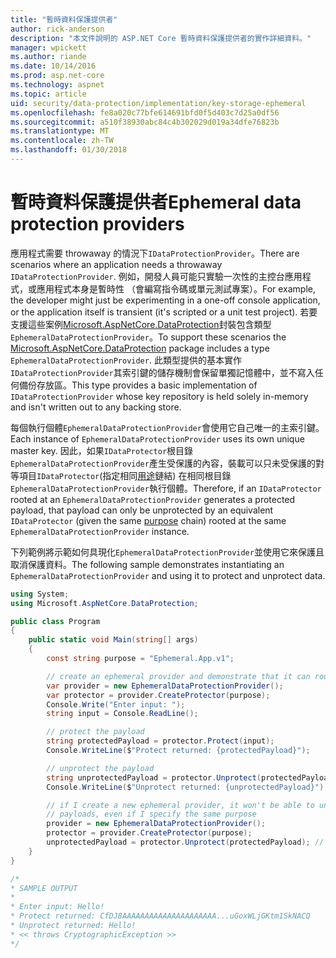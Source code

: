 ```yaml
---
title: "暫時資料保護提供者"
author: rick-anderson
description: "本文件說明的 ASP.NET Core 暫時資料保護提供者的實作詳細資料。"
manager: wpickett
ms.author: riande
ms.date: 10/14/2016
ms.prod: asp.net-core
ms.technology: aspnet
ms.topic: article
uid: security/data-protection/implementation/key-storage-ephemeral
ms.openlocfilehash: fe8a020c77bfe614691bfd0f5d403c7d25a0df56
ms.sourcegitcommit: a510f38930abc84c4b302029d019a34dfe76823b
ms.translationtype: MT
ms.contentlocale: zh-TW
ms.lasthandoff: 01/30/2018
---
```

# <a name="ephemeral-data-protection-providers"></a><span data-ttu-id="a16fd-103">暫時資料保護提供者</span><span class="sxs-lookup"><span data-stu-id="a16fd-103">Ephemeral data protection providers</span></span>

<a name="data-protection-implementation-key-storage-ephemeral"></a>

<span data-ttu-id="a16fd-104">應用程式需要 throwaway 的情況下`IDataProtectionProvider`。</span><span class="sxs-lookup"><span data-stu-id="a16fd-104">There are scenarios where an application needs a throwaway `IDataProtectionProvider`.</span></span> <span data-ttu-id="a16fd-105">例如，開發人員可能只實驗一次性的主控台應用程式，或應用程式本身是暫時性 （會編寫指令碼或單元測試專案）。</span><span class="sxs-lookup"><span data-stu-id="a16fd-105">For example, the developer might just be experimenting in a one-off console application, or the application itself is transient (it's scripted or a unit test project).</span></span> <span data-ttu-id="a16fd-106">若要支援這些案例[Microsoft.AspNetCore.DataProtection](https://www.nuget.org/packages/Microsoft.AspNetCore.DataProtection/)封裝包含類型`EphemeralDataProtectionProvider`。</span><span class="sxs-lookup"><span data-stu-id="a16fd-106">To support these scenarios the [Microsoft.AspNetCore.DataProtection](https://www.nuget.org/packages/Microsoft.AspNetCore.DataProtection/) package includes a type `EphemeralDataProtectionProvider`.</span></span> <span data-ttu-id="a16fd-107">此類型提供的基本實作`IDataProtectionProvider`其索引鍵的儲存機制會保留單獨記憶體中，並不寫入任何備份存放區。</span><span class="sxs-lookup"><span data-stu-id="a16fd-107">This type provides a basic implementation of `IDataProtectionProvider` whose key repository is held solely in-memory and isn't written out to any backing store.</span></span>

<span data-ttu-id="a16fd-108">每個執行個體`EphemeralDataProtectionProvider`會使用它自己唯一的主索引鍵。</span><span class="sxs-lookup"><span data-stu-id="a16fd-108">Each instance of `EphemeralDataProtectionProvider` uses its own unique master key.</span></span> <span data-ttu-id="a16fd-109">因此，如果`IDataProtector`根目錄`EphemeralDataProtectionProvider`產生受保護的內容，裝載可以只未受保護的對等項目`IDataProtector`(指定相同[用途](../consumer-apis/purpose-strings.md#data-protection-consumer-apis-purposes)鏈結) 在相同根目錄`EphemeralDataProtectionProvider`執行個體。</span><span class="sxs-lookup"><span data-stu-id="a16fd-109">Therefore, if an `IDataProtector` rooted at an `EphemeralDataProtectionProvider` generates a protected payload, that payload can only be unprotected by an equivalent `IDataProtector` (given the same [purpose](../consumer-apis/purpose-strings.md#data-protection-consumer-apis-purposes) chain) rooted at the same `EphemeralDataProtectionProvider` instance.</span></span>

<span data-ttu-id="a16fd-110">下列範例將示範如何具現化`EphemeralDataProtectionProvider`並使用它來保護且取消保護資料。</span><span class="sxs-lookup"><span data-stu-id="a16fd-110">The following sample demonstrates instantiating an `EphemeralDataProtectionProvider` and using it to protect and unprotect data.</span></span>

```csharp
using System;
using Microsoft.AspNetCore.DataProtection;

public class Program
{
    public static void Main(string[] args)
    {
        const string purpose = "Ephemeral.App.v1";

        // create an ephemeral provider and demonstrate that it can round-trip a payload
        var provider = new EphemeralDataProtectionProvider();
        var protector = provider.CreateProtector(purpose);
        Console.Write("Enter input: ");
        string input = Console.ReadLine();

        // protect the payload
        string protectedPayload = protector.Protect(input);
        Console.WriteLine($"Protect returned: {protectedPayload}");

        // unprotect the payload
        string unprotectedPayload = protector.Unprotect(protectedPayload);
        Console.WriteLine($"Unprotect returned: {unprotectedPayload}");

        // if I create a new ephemeral provider, it won't be able to unprotect existing
        // payloads, even if I specify the same purpose
        provider = new EphemeralDataProtectionProvider();
        protector = provider.CreateProtector(purpose);
        unprotectedPayload = protector.Unprotect(protectedPayload); // THROWS
    }
}

/*
* SAMPLE OUTPUT
*
* Enter input: Hello!
* Protect returned: CfDJ8AAAAAAAAAAAAAAAAAAAAA...uGoxWLjGKtm1SkNACQ
* Unprotect returned: Hello!
* << throws CryptographicException >>
*/
```
